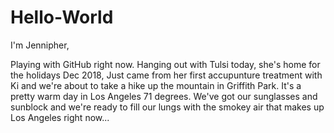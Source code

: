 # Hello-World

I'm Jennipher,

Playing with GitHub right now. Hanging out with Tulsi today, she's home for the holidays Dec 2018, Just came from her first accupunture treatment with Ki and we're about to take a hike up the mountain in Griffith Park. It's a pretty warm day in Los Angeles 71 degrees. We've got our sunglasses and sunblock and we're ready to fill our lungs with the smokey air that makes up Los Angeles right now...
